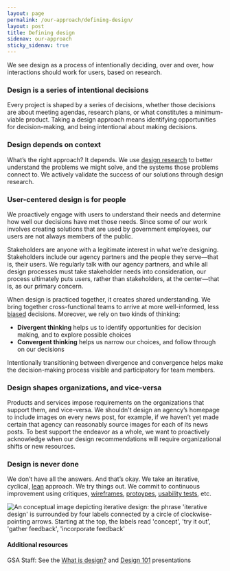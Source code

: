 ```yaml
---
layout: page
permalink: /our-approach/defining-design/
layout: post
title: Defining design 
sidenav: our-approach
sticky_sidenav: true
---
```


We see design as a process of intentionally deciding, over and over, how interactions should work for users, based on research. 


### Design is a series of intentional decisions

Every project is shaped by a series of decisions, whether those decisions are about meeting agendas, research plans, or what constitutes a minimum-viable product. Taking a design approach means identifying opportunities for decision-making, and being intentional about making decisions. 


### Design depends on context

What’s the right approach? It depends. We use [design research](https://docs.google.com/document/d/1qMWXCRsKXp6lKLyNED5wkctCHqyNfH7azk4_t_hBcKE/edit#heading=h.81k6z1cdkw6x) to better understand the problems we might solve, and the systems those problems connect to. We actively validate the success of our solutions through design research.


### User-centered design is for people

We proactively engage with users to understand their needs and determine how well our decisions have met those needs. Since some of our work involves creating solutions that are used by government employees, our users are not always members of the public.

Stakeholders are anyone with a legitimate interest in what we’re designing. Stakeholders include our agency partners and the people they serve—that is, their users. We regularly talk with our agency partners, and while all design processes must take stakeholder needs into consideration, our process ultimately puts users, rather than stakeholders, at the center—that is, as our primary concern. 

When design is practiced together, it creates shared understanding. We bring together cross-functional teams to arrive at more well-informed, less [biased]({{site.baseurl}}/research/bias/) decisions. Moreover, we rely on two kinds of thinking:
- **Divergent thinking** helps us to identify opportunities for decision making, and to explore possible choices
- **Convergent thinking** helps us narrow our choices, and follow through on our decisions

Intentionally transitioning between divergence and convergence helps make the decision-making process visible and participatory for team members. 


### Design shapes organizations, and vice-versa

Products and services impose requirements on the organizations that support them, and vice-versa. We shouldn't design an agency’s homepage to include images on every news post, for example,  if we haven’t yet made certain that agency can reasonably source images for each of its news posts. To best support the endeavor as a whole, we want to proactively acknowledge when our design recommendations will require organizational shifts or new resources.


### Design is never done

We don’t have all the answers. And that’s okay. We take an iterative, cyclical, [lean]({{site.baseurl}}/our-approach/stay-lean) approach. We try things out. We commit to continuous improvement using critiques, [wireframes](https://methods.18f.gov/make/wireframing/), [protoypes](https://methods.18f.gov/make/prototyping/), [usability tests](https://methods.18f.gov/usability-testing), etc.

![An conceptual image depicting iterative design: the phrase 'iterative design' is surrounded by four labels connected by a circle of clockwise-pointing arrows. Starting at the top, the labels read 'concept', 'try it out', 'gather feedback', 'incorporate feedback']({{site.baseurl}}/images/iterative-design.png "Iterative design")



#### Additional resources

GSA Staff: See the [What is design?](https://drive.google.com/a/gsa.gov/open?id=1dFVWZQzSGMUEj8oDQ_i3Ja0B4z1TFzuPGnYoO4sBAK4) and [Design 101](https://docs.google.com/presentation/d/16XEv3POpUtjzHG-KBzjT0lUyh5Vcp7CKFAeOj9QT27k/edit#slide=id.g3a57b3f921_0_227) presentations
